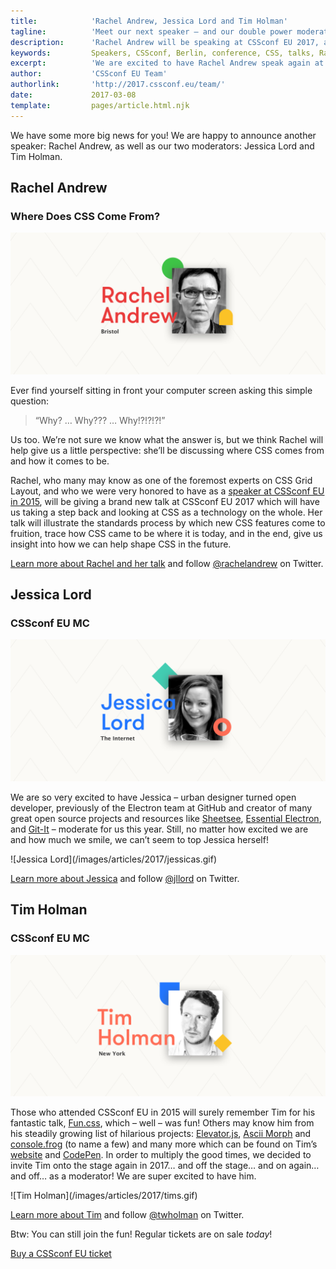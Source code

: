 ```yaml
---
title:            'Rachel Andrew, Jessica Lord and Tim Holman'
tagline:          'Meet our next speaker – and our double power moderator team!'
description:      'Rachel Andrew will be speaking at CSSconf EU 2017, and Jessica Lord and Tim Holman will be moderating'
keywords:         Speakers, CSSconf, Berlin, conference, CSS, talks, Rachel Andrew, Jessica Lord, Tim Holman
excerpt:          'We are excited to have Rachel Andrew speak again at CSSconf EU, and welcome Jessica Lord and Tim Holman as this year’s moderators'
author:           'CSSconf EU Team'
authorlink:       'http://2017.cssconf.eu/team/'
date:             2017-03-08
template:         pages/article.html.njk
---
```


We have some more big news for you! We are happy to announce another speaker: Rachel Andrew, as well as our two moderators: Jessica Lord and Tim Holman.

## Rachel Andrew

### Where Does CSS Come From?

![](/images/articles/2017/rachel-banner.png)

Ever find yourself sitting in front your computer screen asking this simple question:

> “Why? … Why??? … Why!?!?!?!”

Us too. We’re not sure we know what the answer is, but we think Rachel will help give us a little perspective: she’ll be discussing where CSS comes from and how it comes to be.

Rachel, who many may know as one of the foremost experts on CSS Grid Layout, and who we were very honored to have as a [speaker at CSSconf EU in 2015](https://www.youtube.com/watch?v=GRexIOtGhBU), will be giving a brand new talk at CSSconf EU 2017 which will have us taking a step back and looking at CSS as a technology on the whole. Her talk will illustrate the standards process by which new CSS features come to fruition, trace how CSS came to be where it is today, and in the end, give us insight into how we can help shape CSS in the future.

[Learn more about Rachel and her talk](http://2017.cssconf.eu/speakers/rachel-andrew.html) and follow [@rachelandrew](https://twitter.com/rachelandrew) on Twitter.

## Jessica Lord

### CSSconf EU MC

![](/images/articles/2017/jessica-banner.png)

We are so very excited to have Jessica – urban designer turned open developer, previously of the Electron team at GitHub and creator of many great open source projects and resources like [Sheetsee](http://jlord.us/sheetsee.js/), [Essential Electron](http://jlord.us/essential-electron/), and [Git-It](https://github.com/jlord/git-it-electron) – moderate for us this year. Still, no matter how excited we are and how much we smile, we can’t seem to top Jessica herself!

<div class="blog-img">
  ![Jessica Lord](/images/articles/2017/jessicas.gif)
</div>

[Learn more about Jessica](http://2017.cssconf.eu/speakers/jessica-lord.html) and follow [@jllord](https://twitter.com/jllord) on Twitter.

## Tim Holman

### CSSconf EU MC

![](/images/articles/2017/tim-banner.png)

Those who attended CSSconf EU in 2015 will surely remember Tim for his fantastic talk, [Fun.css](https://youtu.be/5HP6k43T0yM), which – well – was fun! Others may know him from his steadily growing list of hilarious projects: [Elevator.js](http://tholman.com/elevator.js/), [Ascii Morph](http://codepen.io/tholman/full/BQLQyo) and [console.frog](http://tholman.com/console-dot-frog/) (to name a few) and many more which can be found on Tim’s [website](http://tholman.com/) and [CodePen](http://codepen.io/tholman/). In order to multiply the good times, we decided to invite Tim onto the stage again in 2017… and off the stage… and on again… and off… as a moderator! We are super excited to have him.

<div class="blog-img">
  ![Tim Holman](/images/articles/2017/tims.gif)
</div>

[Learn more about Tim](http://2017.cssconf.eu/speakers/tim-holman.html) and follow [@twholman](https://twitter.com/twholman) on Twitter.

Btw: You can still join the fun! Regular tickets are on sale _today_!

<a href="https://tito.io/cssconfeu/cssconfeu-2017" class="c-btn">
  <span class="btn__span" data-hover="Buy CSSconf EU Ticket">Buy a CSSconf EU ticket</span>
</a>

